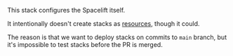 This stack configures the Spacelift itself.

It intentionally doesn't create stacks as
[resources](https://registry.terraform.io/providers/spacelift-io/spacelift/latest/docs/resources/stack), though it
could.

The reason is that we want to deploy stacks on commits to `main` branch, but it's impossible to test stacks before the
PR is merged.
